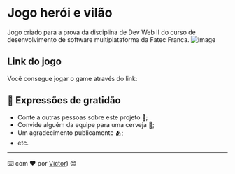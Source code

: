# Jogo herói e vilão

Jogo criado para a prova da disciplina de Dev Web II do curso de desenvolvimento de software multiplataforma da Fatec Franca.
![image](https://github.com/victorsoaresho/Prova-Dev-Web-II/assets/136899628/7af28b8c-7198-4060-8ad5-e2c997b2fe13)

## Link do jogo

Você consegue jogar o game através do link:

## 🎁 Expressões de gratidão

* Conte a outras pessoas sobre este projeto 📢;
* Convide alguém da equipe para uma cerveja 🍺;
* Um agradecimento publicamente 🫂;
* etc.

---
⌨️ com ❤️ por [Victor]([https://github.com/victorsoaresho])) 😊
